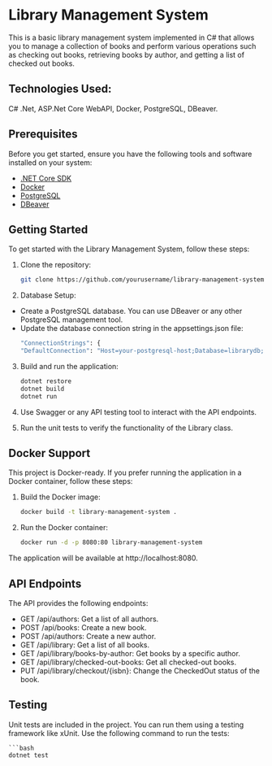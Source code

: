 # Library Management System
This is a basic library management system implemented in C# that allows you to manage a collection of books and perform various operations such as checking out books, retrieving books by author, and getting a list of checked out books.

## Technologies Used:
C# .Net, ASP.Net Core WebAPI, Docker, PostgreSQL, DBeaver.

## Prerequisites
Before you get started, ensure you have the following tools and software installed on your system:

- [.NET Core SDK](https://dotnet.microsoft.com/download/dotnet)
- [Docker](https://www.docker.com/get-started)
- [PostgreSQL](https://www.postgresql.org/download/)
- [DBeaver](https://dbeaver.io/download/)

## Getting Started
To get started with the Library Management System, follow these steps:
1. Clone the repository:

   ```bash
   git clone https://github.com/yourusername/library-management-system.git

2. Database Setup:
- Create a PostgreSQL database. You can use DBeaver or any other PostgreSQL management tool.
- Update the database connection string in the appsettings.json file:
    ```bash
    "ConnectionStrings": {
  "DefaultConnection": "Host=your-postgresql-host;Database=librarydb;Username=your-username;Password=your-password"}

3. Build and run the application:
    ```bash
    dotnet restore
    dotnet build
    dotnet run

4. Use Swagger or any API testing tool to interact with the API endpoints.

5. Run the unit tests to verify the functionality of the Library class.

## Docker Support
This project is Docker-ready. If you prefer running the application in a Docker container, follow these steps:
1. Build the Docker image:
    ```bash
    docker build -t library-management-system .

2. Run the Docker container:
    ```bash
    docker run -d -p 8080:80 library-management-system
The application will be available at http://localhost:8080.


## API Endpoints
The API provides the following endpoints:

* GET /api/authors: Get a list of all authors.
* POST /api/books: Create a new book.
* POST /api/authors: Create a new author.
* GET /api/library: Get a list of all books.
* GET /api/library/books-by-author: Get books by a specific author.
* GET /api/library/checked-out-books: Get all checked-out books.
* PUT /api/library/checkout/{isbn}: Change the CheckedOut status of the book.

## Testing
Unit tests are included in the project. You can run them using a testing framework like xUnit. Use the following command to run the tests:

    ```bash
    dotnet test



